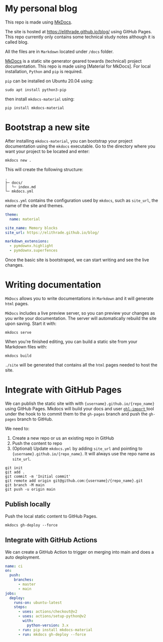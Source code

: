 # My personal blog

This repo is made using [MkDocs](https://www.mkdocs.org/user-guide/deploying-your-docs/).

The site is hosted at https://elithrade.github.io/blog/ using GitHub Pages. This repo currently only contains some technical study notes although it is called blog.

All the files are in `Markdown` located under `/docs` folder.

[MkDocs](https://www.mkdocs.org/user-guide/deploying-your-docs/) is a static site generator geared towards (technical) project documentation.
This repo is made using [Material for MkDocs]. For local installation, `Python` and `pip` is required.

`pip` can be installed on Ubuntu 20.04 using:
```
sudo apt install python3-pip
```
then install `mkdocs-material` using:
```
pip install mkdocs-material
```

# Bootstrap a new site
After installing `mkdocs-material`, you can bootstrap your project documentation using the `mkdocs` executable. Go to the directory where you want your project to be located and enter:
```
mkdocs new .
```
This will create the following structure:
```
.
├─ docs/
│  └─ index.md
└─ mkdocs.yml
```

`mkdocs.yml` contains the configuration used by `mkdocs`, such as `site_url`, the name of the site and themes.
```yml
theme:
  name: material

site_name: Memory blocks
site_url: https://elithrade.github.io/blog/

markdown_extensions:
  - pymdownx.highlight
  - pymdownx.superfences
```

Once the basic site is bootstraped, we can start writing and see the live changes.

# Writing documentation
`MkDocs` allows you to write documentations in `Markdown` and it will generate `html` pages.

`MkDocs` includes a live preview server, so you can preview your changes as you write your documentation. The server will automatically rebuild the site upon saving. Start it with:
```
mkdocs serve
```
When you're finished editing, you can build a static site from your Markdown files with:
```
mkdocs build
```
`./site` will be generated that contains all the `html` pages needed to host the site.

# Integrate with GitHub Pages

We can publish the static site with with `{username}.github.io/{repo_name}` using GitHub Pages.
Mkdocs will build your docs and user [`ghl-import` ](https://github.com/c-w/ghp-import) tool under the hook to to commit them to the `gh-pages` branch and push the `gh-pages` branch to GitHub.

We need to:
1. Create a new repo or us an existing repo in GitHub
2. Push the content to repo
3. (Optional) Update `mkdocs.yml` by adding `site_url` and pointing to `{username}.github.io/{repo_name}`. It will always use the repo name as `site_url`.
```
git init
git add .
git commit -m 'Initial commit'
git remote add origin git@github.com:{username}/{repo_name}.git
git branch -M main
git push -u origin main
```

## Publish locally
Push the local static content to GitHub Pages.
```
mkdocs gh-deploy --force
```

## Integrate with GitHub Actions
We can create a GitHub Action to trigger on merging into main and does a auto deployment.

```yml
name: ci
on:
  push:
    branches:
      - master
      - main
jobs:
  deploy:
    runs-on: ubuntu-latest
    steps:
      - uses: actions/checkout@v2
      - uses: actions/setup-python@v2
        with:
          python-version: 3.x
      - run: pip install mkdocs-material
      - run: mkdocs gh-deploy --force
```
